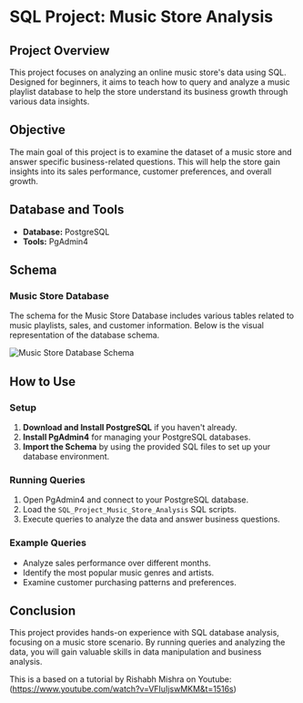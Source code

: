 # SQL Project: Music Store Analysis

## Project Overview
This project focuses on analyzing an online music store's data using SQL. Designed for beginners, it aims to teach how to query and analyze a music playlist database to help the store understand its business growth through various data insights.

## Objective
The main goal of this project is to examine the dataset of a music store and answer specific business-related questions. This will help the store gain insights into its sales performance, customer preferences, and overall growth.

## Database and Tools

- **Database:** PostgreSQL
- **Tools:** PgAdmin4

## Schema

### Music Store Database
The schema for the Music Store Database includes various tables related to music playlists, sales, and customer information. Below is the visual representation of the database schema.

![Music Store Database Schema](/MusicDatabaseSchemaMusicDatabaseSchema.png) 


## How to Use

### Setup
1. **Download and Install PostgreSQL** if you haven't already.
2. **Install PgAdmin4** for managing your PostgreSQL databases.
3. **Import the Schema** by using the provided SQL files to set up your database environment.

### Running Queries
1. Open PgAdmin4 and connect to your PostgreSQL database.
2. Load the `SQL_Project_Music_Store_Analysis` SQL scripts.
3. Execute queries to analyze the data and answer business questions.

### Example Queries
- Analyze sales performance over different months.
- Identify the most popular music genres and artists.
- Examine customer purchasing patterns and preferences.

## Conclusion
This project provides hands-on experience with SQL database analysis, focusing on a music store scenario. By running queries and analyzing the data, you will gain valuable skills in data manipulation and business analysis.

This is a based on a tutorial by Rishabh Mishra on Youtube:(https://www.youtube.com/watch?v=VFIuIjswMKM&t=1516s)

